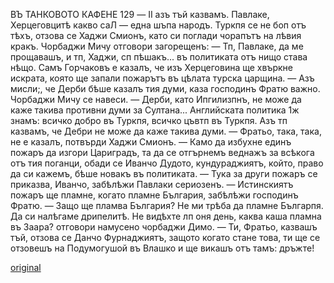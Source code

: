﻿ВЪ ТАНКОВОТО КАФЕНЕ
129
— II азъ тъй казвамъ. Павлаке, Херцеговцитѣ какво саЛ — една шъпа народъ. Туркпя се не боп отъ тѣхъ, отзова се Хаджи Смионъ, като си поглади чорапътъ на лѣвия кракъ.
Чорбаджи Мичу отговори загорещенъ:
— Тп, Павлаке, да ме прощавашъ, и тп, Хаджи, сп пѣшакъ... въ политиката отъ нищо става нѣщо. Самъ Горчаковъ е казалъ, че изъ Херцеговина ще хвъркне искрата, която ще запали пожарътъ въ цѣлата турска царщина.
— Азъ мисли;, че Дерби бѣше казалъ тия думи, каза господинъ Фратю важно.
Чорбаджи Мичу се навеси.
— Дерби, като Ипгилизпнъ, не може да каже такива противни думи за Султана... Английската политика 1ж знамъ: всичко добро въ Туркпя, всичко цъвтп въ Туркпя. Азъ тп казвамъ, че Дебри не може да каже такива думи.
— Фратьо, така, така, не е казалъ, потвърди Хаджи Смионъ.
— Камо да избухне единъ пожаръ да изгори Цариградъ, та да се отгърнемъ веднажъ за всѣкога отъ тия поганци, обади се Иванчо Дудото, кундураджиятъ, който, право да си кажемъ, бѣше новакъ въ политиката.
— Тука за други пожаръ се приказва, Иванчо, забѣлѣжи Павлаки сериозенъ.
— Истинскиятъ пожаръ ще пламне, когато пламне България, забѣлѣжи господинъ Фратю.
— Защо ще пламва България? Не ми трѣба да пламне Българпя. Да си налѣгаме дрипелитѣ. Не видѣхте лп оня день, каква каша пламна въ Заара? отговори намусено чорбаджи Димо.
— Ти, Фратьо, казвашъ тъй, отзова се Данчо Фурнаджиятъ, защото когато стане това, ти ще се отзовешъ на Подумогушой въ Влашко и ще викашъ отъ тамъ: дръжте!

[original](images/148.jpg)
